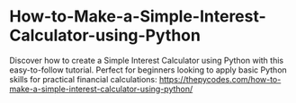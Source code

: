 # How-to-Make-a-Simple-Interest-Calculator-using-Python
Discover how to create a Simple Interest Calculator using Python with this easy-to-follow tutorial. Perfect for beginners looking to apply basic Python skills for practical financial calculations:
https://thepycodes.com/how-to-make-a-simple-interest-calculator-using-python/
